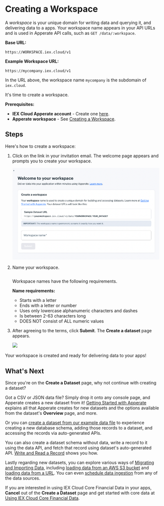 # Creating a Workspace

A *workspace* is your unique domain for writing data and querying it, and delivering data to a apps. Your workspace name appears in your API URLs and is used in Apperate API calls, such as `GET /data/:workspace`.

**Base URL:**

```
https://WORKSPACE.iex.cloud/v1
```

**Example Workspace URL:**

```
https://mycompany.iex.cloud/v1
```

In the URL above, the workspace name `mycompany` is the subdomain of `iex.cloud`.

It's time to create a workspace.

**Prerequisites:**

- **IEX Cloud Apperate account** - Create one [here](https://iexcloud.io/cloud-login#/register).
- **Apperate workspace** - See [Creating a Workspace](../getting-started/creating-a-workspace.md). 

## Steps

Here's how to create a workspace:

1. Click on the link in your invitation email. The welcome page appears and prompts you to create your workspace.

    ![](./getting-started-with-apperate/create-a-workspace.png)

1. Name your workspace.

    ``` {important} The workspace name is permanent, so make sure to name it exactly how you want it.
    ```

    Workspace names have the following requirements.

    **Name requirements:**

    - Starts with a letter
    - Ends with a letter or number
    - Uses only lowercase alphanumeric characters and dashes
    - Is between 2-63 characters long
    - DOES NOT consist of ALL numeric values

1. After agreeing to the terms, click **Submit**. The **Create a dataset** page appears.

    ![](./getting-started-with-apperate/create-a-dataset.png)

Your workspace is created and ready for delivering data to your apps!

## What's Next

Since you're on the **Create a Dataset** page, why not continue with creating a dataset?

Got a CSV or JSON data file? Simply drop it onto any console page, and Apperate creates a new dataset from it! [Getting Started with Apperate](./getting-started-with-apperate.md) explains all that Apperate creates for new datasets and the options available from the dataset's **Overview** page, and more.

Or you can [create a dataset from our example data file](./getting-started-with-apperate.md) to experience creating a new database schema, adding those records to a dataset, and accessing the records via auto-generated APIs.

You can also create a dataset schema without data, write a record to it using the data API, and fetch that record using dataset's auto-generated API. [Write and Read a Record](../getting-started/write-and-read-a-record.md) shows you how.

Lastly regarding new datasets, you can explore various ways of [Migrating and Importing Data](../migrating-and-importing-data.md), including [loading data from an AWS S3 bucket](../migrating-and-importing-data/loading-data-from-aws-s3.md) and [loading data from a URL](../migrating-and-importing-data/loading-data-from-a-url.md). You can even [schedule data ingestion](../migrating-and-importing-data/scheduling-data-ingestion.md) from any of the data sources.

If you are interested in using IEX Cloud Core Financial Data in your apps, **Cancel** out of the **Create a Dataset** page and get started with core data at [Using IEX Cloud Core Financial Data](../using-core-data.md).

``` {note} The Create a Dataset button is available on console top menu bar, from the console **Home** page, and from the **Datasets** pages.
```
